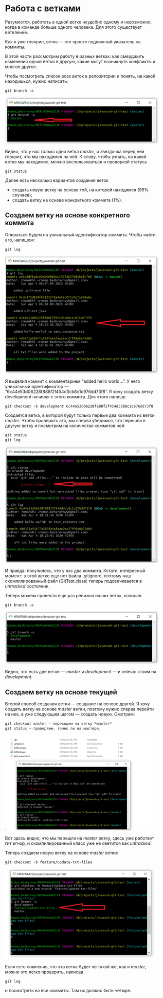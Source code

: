 # Работа с ветками

Разумеется, работать в одной ветке неудобно одному и невозможно, когда в команде больше одного человека. Для этого существует ветвление.

Как я уже говорил, ветка — это просто подвижный указатель на коммиты.

В этой части рассмотрим работу в разных ветках: как смерджить изменения одной ветки в другую, какие могут возникнуть конфликты и многое другое.

Чтобы посмотреть список всех веток в репозитории и понять, на какой находишься, нужно написать:

    git branch -a

![11](./assets/11.jpg)

Видно, что у нас только одна ветка *master*, и звездочка перед ней говорит, что мы находимся на ней. К слову, чтобы узнать, на какой ветке мы находимся, можно воспользоваться и проверкой статуса

    git status

Далее есть несколько вариантов создания веток
- создать новую ветку на основе той, на которой находимся (99% случаев);
- создать ветку на основе конкретного коммита (1%).

## Создаем ветку на основе конкретного коммита

Опираться будем на уникальный идентификатор коммита. Чтобы найти его, напишем:

    git log

![12](./assets/12.jpg)

Я выделил коммит с комментарием “added hello world…”. У него уникальный идентификатор — “6c44e53d06228f888f2f454d3cb8c1c976dd73f8”. Я хочу создать ветку development начиная с этого коммита. Для этого напишу:

    git checkout -b development 6c44e53d06228f888f2f454d3cb8c1c976dd73f8

Создается ветка, в которой будут только первые два коммита из ветки *master*. Чтобы проверить это, мы сперва убедимся, что перешли в другую ветку и посмотрим на количество коммитов ней:

    git status
    git log

![13](./assets/13.jpg)

И правда: получилось, что у нас два коммита. Кстати, интересный момент: в этой ветке еще нет файла .gitignore, поэтому наш скомпилированный файл (GitTest.class) теперь подсвечивается в *untracked* состоянии.

Теперь можем провести еще раз ревизию наших веток, написав:

    git branch -a

![14](./assets/14.jpg)

Видно, что есть две ветки — *master* и *development*  — и сейчас стоим на *development*.

## Создаем ветку на основе текущей

Второй способ создания ветки — создание на основе другой. Я хочу создать ветку на основе *master* ветки, поэтому нужно сперва перейти на нее, а уже следующим шагом — создать новую. Смотрим:

    git checkout master — переходим на ветку *master*
    git status — проверяем, точно ли на мастере.

![15](./assets/15.jpg)

Вот здесь видно, что мы перешли на *master* ветку, здесь уже работает гит игнор, и скомпилированный класс уже не светится как *untracked*.

Теперь создаем новую ветку на основе *master* ветки:

    git checkout -b feature/update-txt-files

![16](./assets/16.jpg)

Если есть сомнения, что эта ветка будет не такой же, как и *master*, можно это легко проверить, написав 

    git log 

и посмотреть на все коммиты. Там их должно быть четыре.